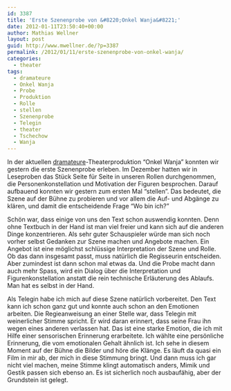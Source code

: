 ```yaml
---
id: 3387
title: 'Erste Szenenprobe von &#8220;Onkel Wanja&#8221;'
date: 2012-01-11T23:50:40+00:00
author: Mathias Wellner
layout: post
guid: http://www.mwellner.de/?p=3387
permalink: /2012/01/11/erste-szenenprobe-von-onkel-wanja/
categories:
  - theater
tags:
  - dramateure
  - Onkel Wanja
  - Probe
  - Produktion
  - Rolle
  - stellen
  - Szenenprobe
  - Telegin
  - theater
  - Tschechow
  - Wanja
---
```

In der aktuellen [dramateure](http://www.dramateure.ch)-Theaterproduktion &#8220;Onkel Wanja&#8221; konnten wir gestern die erste Szenenprobe erleben. Im Dezember hatten wir in Leseproben das Stück Seite für Seite in unseren Rollen durchgenommen, die Personenkonstellation und Motivation der Figuren besprochen. Darauf aufbauend konnten wir gestern zum ersten Mal &#8220;stellen&#8221;. Das bedeutet, die Szene auf der Bühne zu probieren und vor allem die Auf- und Abgänge zu klären, und damit die entscheidende Frage &#8220;Wo bin ich?&#8221; 

Schön war, dass einige von uns den Text schon auswendig konnten. Denn ohne Textbuch in der Hand ist man viel freier und kann sich auf die anderen Dinge konzentrieren. Als sehr guter Schauspieler würde man sich noch vorher selbst Gedanken zur Szene machen und Angebote machen. Ein Angebot ist eine möglichst schlüssige Interpretation der Szene und Rolle. Ob das dann insgesamt passt, muss natürlich die Regisseurin entscheiden. Aber zumindest ist dann schon mal etwas da. Und die Probe macht dann auch mehr Spass, wird ein Dialog über die Interpretation und Figurenkonstellation anstatt die rein technische Erläuterung des Ablaufs. Man hat es selbst in der Hand. 

Als Telegin habe ich mich auf diese Szene natürlich vorbereitet. Den Text kann ich schon ganz gut und konnte auch schon an den Emotionen arbeiten. Die Regieanweisung an einer Stelle war, dass Telegin mit weinerlicher Stimme spricht. Er wird daran erinnert, dass seine Frau ihn wegen eines anderen verlassen hat. Das ist eine starke Emotion, die ich mit Hilfe einer sensorischen Erinnerung erarbeitete. Ich wählte eine persönliche Erinnerung, die vom emotionalen Gehalt ähnlich ist. Ich sehe in diesem Moment auf der Bühne die Bilder und höre die Klänge. Es läuft da quasi ein Film in mir ab, der mich in diese Stimmung bringt. Und dann muss ich gar nicht viel machen, meine Stimme klingt automatisch anders, Mimik und Gestik passen sich ebenso an. Es ist sicherlich noch ausbaufähig, aber der Grundstein ist gelegt.